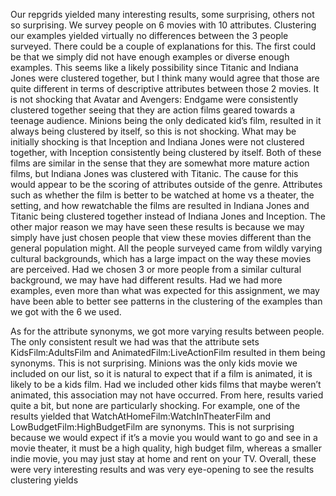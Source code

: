 Our repgrids yielded many interesting results, some surprising, others not so surprising. We survey people on 6 movies with 10 attributes. Clustering our examples yielded virtually no differences between the 3 people surveyed. There could be a couple of explanations for this. The first could be that we simply did not have enough examples or diverse enough examples. This seems like a likely possibility since Titanic and Indiana Jones were clustered together, but I think many would agree that those are quite different in terms of descriptive attributes between those 2 movies. It is not shocking that Avatar and Avengers: Endgame were consistently clustered together seeing that they are action films geared towards a teenage audience. Minions being the only dedicated kid’s film, resulted in it always being clustered by itself, so this is not shocking. What may be initially shocking is that Inception and Indiana Jones were not clustered together, with Inception consistently being clustered by itself. Both of these films are similar in the sense that they are somewhat more mature action films, but Indiana Jones was clustered with Titanic. The cause for this would appear to be the scoring of attributes outside of the genre. Attributes such as whether the film is better to be watched at home vs a theater, the setting, and how rewatchable the films are resulted in Indiana Jones and Titanic being clustered together instead of Indiana Jones and Inception. The other major reason we may have seen these results is because we may simply have just chosen people that view these movies different than the general population might. All the people surveyed came from wildly varying cultural backgrounds, which has a large impact on the way these movies are perceived. Had we chosen 3 or more people from a similar cultural background, we may have had different results. Had we had more examples, even more than what was expected for this assignment, we may have been able to better see patterns in the clustering of the examples than we got with the 6 we used.

As for the attribute synonyms, we got more varying results between people. The only consistent result we had was that the attribute sets KidsFilm:AdultsFilm and AnimatedFilm:LiveActionFilm resulted in them being synonyms. This is not surprising. Minions was the only kids movie we included on our list, so it is natural to expect that if a film is animated, it is likely to be a kids film. Had we included other kids films that maybe weren’t animated, this association may not have occurred. From here, results varied quite a bit, but none are particularly shocking. For example, one of the results yielded that WatchAtHomeFilm:WatchInTheaterFilm and LowBudgetFilm:HighBudgetFilm are synonyms. This is not surprising because we would expect if it’s a movie you would want to go and see in a movie theater, it must be a high quality, high budget film, whereas a smaller indie movie, you may just stay at home and rent on your TV. Overall, these were very interesting results and was very eye-opening to see the results clustering yields
